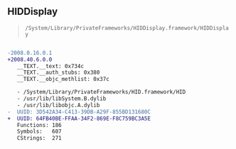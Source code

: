 ## HIDDisplay

> `/System/Library/PrivateFrameworks/HIDDisplay.framework/HIDDisplay`

```diff

-2008.0.16.0.1
+2008.40.6.0.0
   __TEXT.__text: 0x734c
   __TEXT.__auth_stubs: 0x380
   __TEXT.__objc_methlist: 0x37c

   - /System/Library/PrivateFrameworks/HID.framework/HID
   - /usr/lib/libSystem.B.dylib
   - /usr/lib/libobjc.A.dylib
-  UUID: 3D542A34-C413-39DB-A29F-855BD131680C
+  UUID: 64FB40BE-FFAA-34F2-869E-F8C759BC3A5E
   Functions: 186
   Symbols:   607
   CStrings:  271

```
